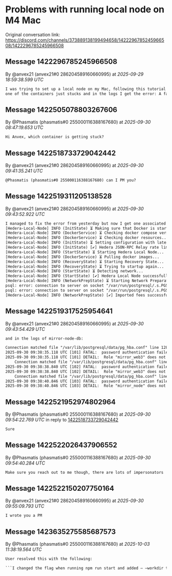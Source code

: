 # Problems with running local node on M4 Mac

Original conversation link: <https://discord.com/channels/373889138199494658/1422296785245966508/1422296785245966508>

## Message 1422296785245966508

By @anvex21 (anvex21#0 286204589160660995)
at *2025-09-29 18:59:38.599 UTC*

```txt
I was trying to set up a local node on my Mac, following this tutorial https://hedera.com/blog/how-to-set-up-your-own-hedera-local-network-using-docker but after running docker-compose up -d
one of the containers just stucks and in the logs I get the error: A fatal error has been detected by the Java Runtime Environment: SIGILL (0x4) at pc=0x0000ffff87db8fdc, pid=74, tid=75. So can I somehow run a local node?
```

## Message 1422505078803267606

By @Phasmatis (phasmatis#0 255000116388167680)
at *2025-09-30 08:47:19.653 UTC*

```txt
Hi Anvex, which container is getting stuck?
```

## Message 1422518733729042442

By @anvex21 (anvex21#0 286204589160660995)
at *2025-09-30 09:41:35.241 UTC*

```txt
@Phasmatis (phasmatis#0 255000116388167680) can I PM you?
```

## Message 1422519311205138528

By @anvex21 (anvex21#0 286204589160660995)
at *2025-09-30 09:43:52.922 UTC*

```txt
I managed to fix the error from yesterday but now I get one associated with the db container
[Hedera-Local-Node] INFO (InitState) ⏳ Making sure that Docker is started and it is correct version...
[Hedera-Local-Node] INFO (DockerService) ⏳ Checking docker compose version...
[Hedera-Local-Node] INFO (DockerService) ⏳ Checking docker resources...
[Hedera-Local-Node] INFO (InitState) ⏳ Setting configuration with latest images on host 127.0.0.1 with dev mode turned off using turbo mode in single node configuration...
[Hedera-Local-Node] INFO (InitState) [✔︎] Hedera JSON-RPC Relay rate limits were disabled.
[Hedera-Local-Node] INFO (StartState) ⏳ Starting Hedera Local Node...
[Hedera-Local-Node] INFO (DockerService) ⏳ Pulling docker images...
[Hedera-Local-Node] INFO (RecoveryState) ⏳ Starting Recovery State...
[Hedera-Local-Node] INFO (RecoveryState) ⏳ Trying to startup again...
[Hedera-Local-Node] INFO (StartState) ⏳ Detecting network...
[Hedera-Local-Node] INFO (StartState) [✔︎] Hedera Local Node successfully started!
[Hedera-Local-Node] INFO (NetworkPrepState) ⏳ Starting Network Preparation State...
psql: error: connection to server on socket "/var/run/postgresql/.s.PGSQL.5432" failed: FATAL:  role "mirror_node" does not exist
psql: error: connection to server on socket "/var/run/postgresql/.s.PGSQL.5432" failed: FATAL:  role "mirror_node" does not exist
[Hedera-Local-Node] INFO (NetworkPrepState) [✔︎] Imported fees successfully!
```

## Message 1422519317525954641

By @anvex21 (anvex21#0 286204589160660995)
at *2025-09-30 09:43:54.429 UTC*

```txt
and in the logs of mirror-node-db:

Connection matched file "/var/lib/postgresql/data/pg_hba.conf" line 128: "host all all all scram-sha-256"
2025-09-30 09:38:35.118 UTC [101] FATAL:  password authentication failed for user "mirror_web3"
2025-09-30 09:38:35.118 UTC [101] DETAIL:  Role "mirror_web3" does not exist.
    Connection matched file "/var/lib/postgresql/data/pg_hba.conf" line 128: "host all all all scram-sha-256"
2025-09-30 09:38:38.840 UTC [102] FATAL:  password authentication failed for user "mirror_web3"
2025-09-30 09:38:38.840 UTC [102] DETAIL:  Role "mirror_web3" does not exist.
    Connection matched file "/var/lib/postgresql/data/pg_hba.conf" line 128: "host all all all scram-sha-256"
2025-09-30 09:38:40.846 UTC [103] FATAL:  password authentication failed for user "mirror_node"
2025-09-30 09:38:40.846 UTC [103] DETAIL:  Role "mirror_node" does not exist.
```

## Message 1422521952974802964

By @Phasmatis (phasmatis#0 255000116388167680)
at *2025-09-30 09:54:22.769 UTC*
in reply to [1422518733729042442](#message-1422518733729042442)

```txt
Sure
```

## Message 1422522026437906552

By @Phasmatis (phasmatis#0 255000116388167680)
at *2025-09-30 09:54:40.284 UTC*

```txt
Make sure you reach out to me though, there are lots of impersonators
```

## Message 1422522150207750164

By @anvex21 (anvex21#0 286204589160660995)
at *2025-09-30 09:55:09.793 UTC*

```txt
I wrote you a PM
```

## Message 1423635275585687573

By @Phasmatis (phasmatis#0 255000116388167680)
at *2025-10-03 11:38:19.564 UTC*

````txt
User resolved this with the following:

```I changed the flag when running npm run start and added — —workdir the directory and thats how```
````
